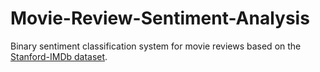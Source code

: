 # Movie-Review-Sentiment-Analysis
Binary sentiment classification system for movie reviews based on the [Stanford-IMDb dataset](https://ai.stanford.edu/~amaas/data/sentiment/).
